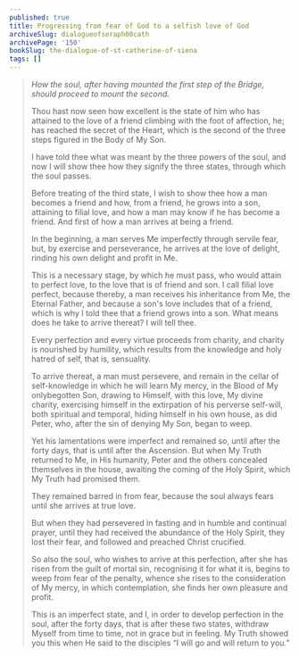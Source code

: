 ```yaml
---
published: true
title: Progressing from fear of God to a selfish love of God
archiveSlug: dialogueofseraph00cath
archivePage: '150'
bookSlug: the-dialogue-of-st-catherine-of-siena
tags: []
---
```


> *How the soul, after having mounted the first step of the Bridge, should proceed to mount the second.*
> 
> Thou hast now seen how excellent is the state of him who has attained to the love of a friend climbing with the foot of affection, he; has reached the secret of the Heart, which is the second of the three steps figured in the Body of My Son.
> 
> I have told thee what was meant by the three powers of the soul, and now I will show thee how they signify the three states, through which the soul passes.
> 
> Before treating of the third state, I wish to show thee how a man becomes a friend and how, from a friend, he grows into a son, attaining to filial love, and how a man may know if he has become a friend. And first of how a man arrives at being a friend.
> 
> In the beginning, a man serves Me imperfectly through servile fear, but, by exercise and perseverance, he arrives at the love of delight, rinding his own delight and profit in Me.
> 
> This is a necessary stage, by which he must pass, who would attain to perfect love, to the love that is of friend and son. I call filial love perfect, because thereby, a man receives his inheritance from Me, the Eternal Father, and because a son's love includes that of a friend, which is why I told thee that a friend grows into a son. What means does he take to arrive thereat? I will tell thee.
> 
> Every perfection and every virtue proceeds from charity, and charity is nourished by humility, which results from the knowledge and holy hatred of self, that is, sensuality.
> 
> To arrive thereat, a man must persevere, and remain in the cellar of self-knowledge in which he will learn My mercy, in the Blood of My onlybegotten Son, drawing to Himself, with this love, My divine charity, exercising himself in the extirpation of his perverse self-will, both spiritual and temporal, hiding himself in his own house, as did Peter, who, after the sin of denying My Son, began to weep.
> 
> Yet his lamentations were imperfect and remained so, until after the forty days, that is until after the Ascension. But when My Truth returned to Me, in His humanity, Peter and the others concealed themselves in the house, awaiting the coming of the Holy Spirit, which My Truth had promised them.
> 
> They remained barred in from fear, because the soul always fears until she arrives at true love.
> 
> But when they had persevered in fasting and in humble and continual prayer, until they had received the abundance of the Holy Spirit, they lost their fear, and followed and preached Christ crucified.
> 
> So also the soul, who wishes to arrive at this perfection, after she has risen from the guilt of mortal sin, recognising it for what it is, begins to weep from fear of the penalty, whence she rises to the consideration of My mercy, in which contemplation, she finds her own pleasure and profit.
> 
> This is an imperfect state, and I, in order to develop perfection in the soul, after the forty days, that is after these two states, withdraw Myself from time to time, not in grace but in feeling. My Truth showed you this when He said to the disciples “I will go and will return to you.”